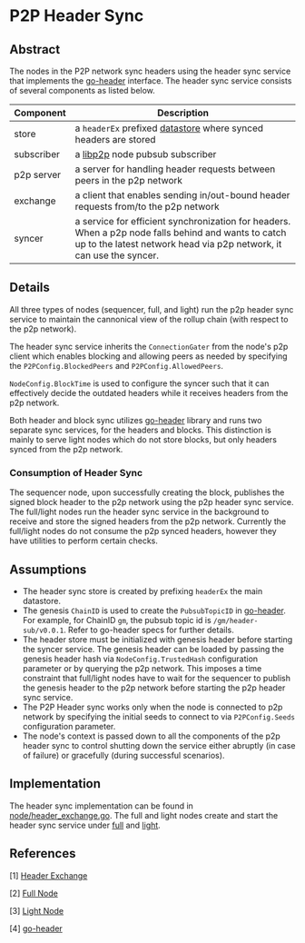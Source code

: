 # P2P Header Sync

## Abstract

The nodes in the P2P network sync headers using the header sync service that implements the [go-header][go-header] interface. The header sync service consists of several components as listed below.

| Component  | Description                                                                                                                                                                |
| --- | --- |
| store      | a `headerEx` prefixed [datastore][datastore] where synced headers are stored                                                                                                          |
| subscriber | a [libp2p][libp2p] node pubsub subscriber                                                                                                                                            |
| p2p server | a server for handling header requests between peers in the p2p network                                                                                                     |
| exchange   | a client that enables sending in/out-bound header requests from/to the p2p network                                                                                         |
| syncer     | a service for efficient synchronization for headers. When a p2p node falls behind and wants to catch up to the latest network head via p2p network, it can use the syncer. |

## Details

All three types of nodes (sequencer, full, and light) run the p2p header sync service to maintain the cannonical view of the rollup chain (with respect to the p2p network).

The header sync service inherits the `ConnectionGater` from the node's p2p client which enables blocking and allowing peers as needed by specifying the `P2PConfig.BlockedPeers` and `P2PConfig.AllowedPeers`.

`NodeConfig.BlockTime` is used to configure the syncer such that it can effectively decide the outdated headers while it receives headers from the p2p network.

Both header and block sync utilizes [go-header][go-header] library and runs two separate sync services, for the headers and blocks. This distinction is mainly to serve light nodes which do not store blocks, but only headers synced from the p2p network.

### Consumption of Header Sync

The sequencer node, upon successfully creating the block, publishes the signed block header to the p2p network using the p2p header sync service. The full/light nodes run the header sync service in the background to receive and store the signed headers from the p2p network. Currently the full/light nodes do not consume the p2p synced headers, however they have utilities to perform certain checks.

## Assumptions

* The header sync store is created by prefixing `headerEx` the main datastore.
* The genesis `ChainID` is used to create the `PubsubTopicID` in [go-header][go-header]. For example, for ChainID `gm`, the pubsub topic id is `/gm/header-sub/v0.0.1`. Refer to go-header specs for further details.
* The header store must be initialized with genesis header before starting the syncer service. The genesis header can be loaded by passing the genesis header hash via `NodeConfig.TrustedHash` configuration parameter or by querying the p2p network. This imposes a time constraint that full/light nodes have to wait for the sequencer to publish the genesis header to the p2p network before starting the p2p header sync service.
* The P2P Header sync works only when the node is connected to p2p network by specifying the initial seeds to connect to via `P2PConfig.Seeds` configuration parameter.
* The node's context is passed down to all the components of the p2p header sync to control shutting down the service either abruptly (in case of failure) or gracefully (during successful scenarios).

## Implementation

The header sync implementation can be found in [node/header_exchange.go][header exchange]. The full and light nodes create and start the header sync service under [full][fullnode] and [light][lightnode].

## References

[1] [Header Exchange][header exchange]

[2] [Full Node][fullnode]

[3] [Light Node][lightnode]

[4] [go-header][go-header]

[header exchange]: https://github.com/rollkit/rollkit/blob/main/node/header_exchange.go
[fullnode]: https://github.com/rollkit/rollkit/blob/main/node/full.go
[lightnode]: https://github.com/rollkit/rollkit/blob/main/node/light.go
[go-header]: https://github.com/celestiaorg/go-header
[libp2p]: https://github.com/libp2p/go-libp2p
[datastore]: https://github.com/ipfs/go-datastore

